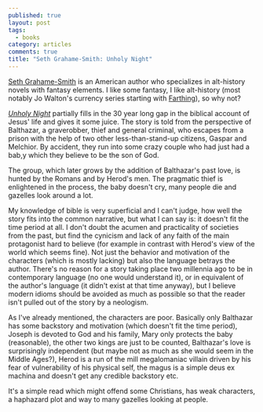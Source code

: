 ```yaml
---
published: true
layout: post
tags:
  - books
category: articles
comments: true
title: "Seth Grahame-Smith: Unholy Night"
---
```


[Seth Grahame-Smith](https://en.wikipedia.org/wiki/Seth_Grahame-Smith) is an American author who specializes in alt-history novels with fantasy elements. I like some fantasy, I like alt-history (most notably Jo Walton's currency series starting with [Farthing](https://www.goodreads.com/book/show/183740.Farthing)), so why not?

[*Unholy Night*](https://www.goodreads.com/book/show/17188505-unholy-night) partially fills in the 30 year long gap in the biblical account of Jesus' life and gives it some juice. The story is told from the perspective of Balthazar, a graverobber, thief and general criminal, who escapes from a prison with the help of two other less-than-stand-up citizens, Gaspar and Melchior. By accident, they run into some crazy couple who had just had a bab,y which they believe to be the son of God.

The group, which later grows by the addition of Balthazar's past love, is hunted by the Romans and by Herod's men. The pragmatic thief is enlightened in the process, the baby doesn't cry, many people die and gazelles look around a lot.

My knowledge of bible is very superficial and I can't judge, how well the story fits into the common narrative, but what I can say is: it doesn't fit the time period at all. I don't doubt the acumen and practicality of societies from the past, but find the cynicism and lack of any faith of the main protagonist hard to believe (for example in contrast with Herod's view of the world which seems fine). Not just the behavior and motivation of the characters (which is mostly lacking) but also the language betrays the author. There's no reason for a story taking place two millennia ago to be in contemporary language (no one would understand it), or in equivalent of the author's language (it didn't exist at that time anyway), but I believe modern idioms should be avoided as much as possible so that the reader isn't pulled out of the story by a neologism.

As I've already mentioned, the characters are poor. Basically only Balthazar has some backstory and motivation (which doesn't fit the time period), Joseph is devoted to God and his family, Mary only protects the baby (reasonable), the other two kings are just to be counted, Balthazar's love is surprisingly independent (but maybe not as much as she would seem in the Middle Ages?), Herod is a run of the mill megalomaniac villain driven by his fear of vulnerability of his physical self, the magus is a simple deus ex machina and doesn't get any credible backstory etc.

It's a simple read which might offend some Christians, has weak characters, a haphazard plot and way to many gazelles looking at people.  
